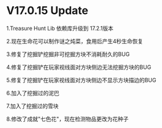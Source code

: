 # V17.0.15 Update

1.Treasure Hunt Lib 依赖库升级到 17.2.1版本

2.现在生命花可以制作谜之炖菜，食用后产生4秒生命恢复

3.修复了挖掘铲挖掘非可挖掘方块不消耗耐久的BUG

4.修复了挖掘铲在玩家视线面对方块侧边无法挖掘方块的BUG

5.修复了挖掘铲在玩家视线面对方块侧边不显示方块描边的BUG

6.加入了挖掘过的泥巴

7.加入了挖掘过的雪块

8.修改了成就"七色花"，现在检测物品更改为花种子



